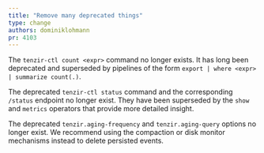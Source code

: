 ```yaml
---
title: "Remove many deprecated things"
type: change
authors: dominiklohmann
pr: 4103
---
```


The `tenzir-ctl count <expr>` command no longer exists. It has long been
deprecated and superseded by pipelines of the form `export | where <expr> |
summarize count(.)`.

The deprecated `tenzir-ctl status` command and the corresponding `/status`
endpoint no longer exist. They have been superseded by the `show` and `metrics`
operators that provide more detailed insight.

The deprecated `tenzir.aging-frequency` and `tenzir.aging-query` options no
longer exist. We recommend using the compaction or disk monitor mechanisms
instead to delete persisted events.

